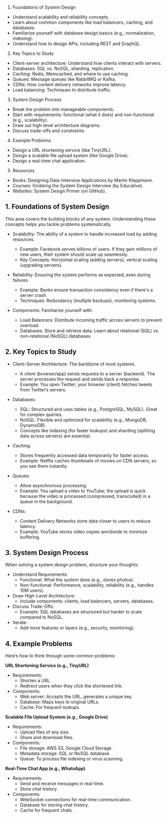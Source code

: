 1. Foundations of System Design
- Understand scalability and reliability concepts.
- Learn about common components like load balancers, caching, and databases.
- Familiarize yourself with database design basics (e.g., normalization, indexing).
- Understand how to design APIs, including REST and GraphQL.
2. Key Topics to Study
- Client-server architecture: Understand how clients interact with servers.
- Databases: SQL vs. NoSQL, sharding, replication.
- Caching: Redis, Memcached, and where to use caching.
- Queues: Message queues like RabbitMQ or Kafka.
- CDNs: How content delivery networks improve latency.
- Load balancing: Techniques to distribute traffic.
3. System Design Process
- Break the problem into manageable components.
- Start with requirements: functional (what it does) and non-functional (e.g., scalability).
- Draw out high-level architecture diagrams.
- Discuss trade-offs and constraints.
4. Example Problems
- Design a URL shortening service (like TinyURL).
- Design a scalable file upload system (like Google Drive).
- Design a real-time chat application.
5. Resources
- Books: Designing Data-Intensive Applications by Martin Kleppmann.
- Courses: Grokking the System Design Interview (by Educative).
- Websites: System Design Primer (on GitHub).






## 1. Foundations of System Design
This area covers the building blocks of any system. Understanding these concepts helps you tackle problems systematically.

- Scalability: The ability of a system to handle increased load by adding resources.

    - Example: Facebook serves billions of users. If they gain millions of new users, their system should scale up seamlessly.
    - Key Concepts: Horizontal scaling (adding servers), vertical scaling (upgrading servers).
- Reliability: Ensuring the system performs as expected, even during failures.

    - Example: Banks ensure transaction consistency even if there's a server crash.
    - Techniques: Redundancy (multiple backups), monitoring systems.
- Components: Familiarize yourself with:

    - Load Balancers: Distribute incoming traffic across servers to prevent overload.
    - Databases: Store and retrieve data. Learn about relational (SQL) vs. non-relational (NoSQL) databases.
## 2. Key Topics to Study
- Client-Server Architecture: The backbone of most systems.

    - A client (browser/app) sends requests to a server (backend). The server processes the request and sends back a response.
    - Example: You open Twitter; your browser (client) fetches tweets from Twitter’s servers.
- Databases:

    - SQL: Structured and uses tables (e.g., PostgreSQL, MySQL). Great for complex queries.
    - NoSQL: Flexible and optimized for scalability (e.g., MongoDB, DynamoDB).
    - Concepts like indexing (for faster lookups) and sharding (splitting data across servers) are essential.
- Caching:

    - Stores frequently accessed data temporarily for faster access.
    - Example: Netflix caches thumbnails of movies on CDN servers, so you see them instantly.
- Queues:

    - Allow asynchronous processing.
    - Example: You upload a video to YouTube; the upload is quick because the video is processed (compressed, transcoded) in a queue in the background.
- CDNs:

    - Content Delivery Networks store data closer to users to reduce latency.
    - Example: YouTube stores video copies worldwide to minimize buffering.
## 3. System Design Process
When solving a system design problem, structure your thoughts:

- Understand Requirements:
    - Functional: What the system does (e.g., stores photos).
    - Non-functional: Performance, scalability, reliability (e.g., handles 10M users).
- Draw High-Level Architecture:
    - Include components: clients, load balancers, servers, databases.
- Discuss Trade-Offs:
    - Example: SQL databases are structured but harder to scale compared to NoSQL.
- Iterate:
    - Add more features or layers (e.g., security, monitoring).
## 4. Example Problems
Here’s how to think through some common problems:

__URL Shortening Service (e.g., TinyURL)__
- Requirements:
    - Shorten a URL.
    - Redirect users when they click the shortened link.
- Components:
    - Web server: Accepts the URL, generates a unique key.
    - Database: Maps keys to original URLs.
    - Cache: For frequent lookups.

__Scalable File Upload System (e.g., Google Drive)__
- Requirements:
    - Upload files of any size.
    - Share and download files.
- Components:
    - File storage: AWS S3, Google Cloud Storage.
    - Metadata storage: SQL or NoSQL database.
    - Queue: To process file indexing or virus scanning.

__Real-Time Chat App (e.g., WhatsApp)__
- Requirements:
    - Send and receive messages in real-time.
    - Store chat history.
- Components:
    - WebSocket connections for real-time communication.
    - Database for storing chat history.
    - Cache for frequent chats.





